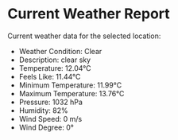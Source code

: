 # Current Weather Report
Current weather data for the selected location:
- Weather Condition: Clear
- Description: clear sky
- Temperature: 12.04°C
- Feels Like: 11.44°C
- Minimum Temperature: 11.99°C
- Maximum Temperature: 13.76°C
- Pressure: 1032 hPa
- Humidity: 82%
- Wind Speed: 0 m/s
- Wind Degree: 0°
